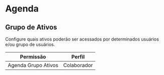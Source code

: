 # Agenda
## Grupo de Ativos
Configure quais ativos poderão ser acessados por determinados usuários e/ou grupo de usuários.

| Permissão              | Perfil      |
| ---------------------- | ----------- |
| Agenda Grupo Ativos    | Colaborador |